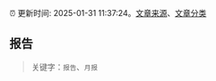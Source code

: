:alarm_clock: 更新时间: 2025-01-31 11:37:24。[文章来源](/README.md)、[文章分类](/TAGS.md)

## 报告


> 关键字：`报告`、`月报`



